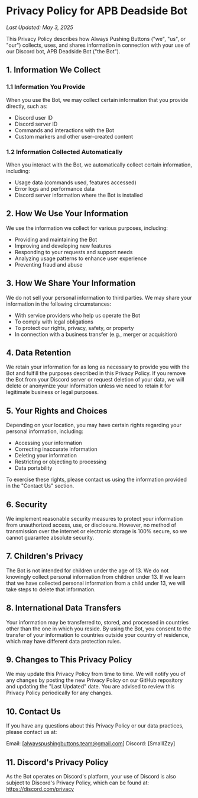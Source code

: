 # Privacy Policy for APB Deadside Bot

*Last Updated: May 3, 2025*

This Privacy Policy describes how Always Pushing Buttons ("we", "us", or "our") collects, uses, and shares information in connection with your use of our Discord bot, APB Deadside Bot ("the Bot").

## 1. Information We Collect

### 1.1 Information You Provide
When you use the Bot, we may collect certain information that you provide directly, such as:
- Discord user ID
- Discord server ID
- Commands and interactions with the Bot
- Custom markers and other user-created content

### 1.2 Information Collected Automatically
When you interact with the Bot, we automatically collect certain information, including:
- Usage data (commands used, features accessed)
- Error logs and performance data
- Discord server information where the Bot is installed

## 2. How We Use Your Information

We use the information we collect for various purposes, including:
- Providing and maintaining the Bot
- Improving and developing new features
- Responding to your requests and support needs
- Analyzing usage patterns to enhance user experience
- Preventing fraud and abuse

## 3. How We Share Your Information

We do not sell your personal information to third parties. We may share your information in the following circumstances:
- With service providers who help us operate the Bot
- To comply with legal obligations
- To protect our rights, privacy, safety, or property
- In connection with a business transfer (e.g., merger or acquisition)

## 4. Data Retention

We retain your information for as long as necessary to provide you with the Bot and fulfill the purposes described in this Privacy Policy. If you remove the Bot from your Discord server or request deletion of your data, we will delete or anonymize your information unless we need to retain it for legitimate business or legal purposes.

## 5. Your Rights and Choices

Depending on your location, you may have certain rights regarding your personal information, including:
- Accessing your information
- Correcting inaccurate information
- Deleting your information
- Restricting or objecting to processing
- Data portability

To exercise these rights, please contact us using the information provided in the "Contact Us" section.

## 6. Security

We implement reasonable security measures to protect your information from unauthorized access, use, or disclosure. However, no method of transmission over the internet or electronic storage is 100% secure, so we cannot guarantee absolute security.

## 7. Children's Privacy

The Bot is not intended for children under the age of 13. We do not knowingly collect personal information from children under 13. If we learn that we have collected personal information from a child under 13, we will take steps to delete that information.

## 8. International Data Transfers

Your information may be transferred to, stored, and processed in countries other than the one in which you reside. By using the Bot, you consent to the transfer of your information to countries outside your country of residence, which may have different data protection rules.

## 9. Changes to This Privacy Policy

We may update this Privacy Policy from time to time. We will notify you of any changes by posting the new Privacy Policy on our GitHub repository and updating the "Last Updated" date. You are advised to review this Privacy Policy periodically for any changes.

## 10. Contact Us

If you have any questions about this Privacy Policy or our data practices, please contact us at:

Email: [alwayspushingbuttons.team@gmail.com]
Discord: [SmalllZzy]

## 11. Discord's Privacy Policy

As the Bot operates on Discord's platform, your use of Discord is also subject to Discord's Privacy Policy, which can be found at: https://discord.com/privacy

